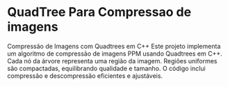 # QuadTree Para Compressao de imagens
 Compressão de Imagens com Quadtrees em C++  Este projeto implementa um algoritmo de compressão de imagens PPM usando Quadtrees em C++. Cada nó da árvore representa uma região da imagem. Regiões uniformes são compactadas, equilibrando qualidade e tamanho. O código inclui compressão e descompressão eficientes e ajustáveis.
